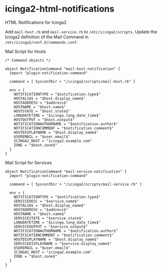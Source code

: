 # icinga2-html-notifications
HTML Notifications for Icinga2

Add ``mail-host.rb`` and ``mail-service.rb`` to ``/etc/icinga2/scripts``.
Update the Icinga2 definition of the Mail Command in ``/etc/icinga2/conf.d/commands.conf``.

Mail Script for Hosts
```
/* Command objects */

object NotificationCommand "mail-host-notification" {
  import "plugin-notification-command"

  command = [ SysconfDir + "/icinga2/scripts/mail-host.rb" ]

  env = {
    NOTIFICATIONTYPE = "$notification.type$"
    HOSTALIAS = "$host.display_name$"
    HOSTADDRESS = "$address$"
    HOSTNAME = "$host.name$"
    HOSTSTATE = "$host.state$"
    LONGDATETIME = "$icinga.long_date_time$"
    HOSTOUTPUT = "$host.output$"
    NOTIFICATIONAUTHORNAME = "$notification.author$"
    NOTIFICATIONCOMMENT = "$notification.comment$"
    HOSTDISPLAYNAME = "$host.display_name$"
    USEREMAIL = "$user.email$"
    ICINGA2_HOST = "icinga2.example.com"
    ZONE = "$host.zone$"
  }
}
```

Mail Script for Services
```
object NotificationCommand "mail-service-notification" {
  import "plugin-notification-command"

  command = [ SysconfDir + "/icinga2/scripts/mail-service.rb" ]

  env = {
    NOTIFICATIONTYPE = "$notification.type$"
    SERVICEDESC = "$service.name$"
    HOSTALIAS = "$host.display_name$"
    HOSTADDRESS = "$address$"
    HOSTNAME = "$host.name$"
    SERVICESTATE = "$service.state$"
    LONGDATETIME = "$icinga.long_date_time$"
    SERVICEOUTPUT = "$service.output$"
    NOTIFICATIONAUTHORNAME = "$notification.author$"
    NOTIFICATIONCOMMENT = "$notification.comment$"
    HOSTDISPLAYNAME = "$host.display_name$"
    SERVICEDISPLAYNAME = "$service.display_name$"
    USEREMAIL = "$user.email$"
    ICINGA2_HOST = "icinga2.example.com"
    ZONE = "$host.zone$"
  }
}
```
